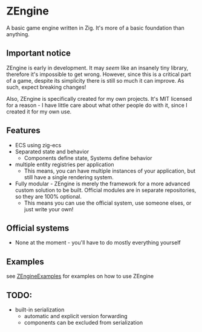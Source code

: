 # ZEngine

A basic game engine written in Zig. It's more of a basic foundation than anything.

## Important notice
ZEngine is early in development. It may *seem* like an insanely tiny library, therefore it's impossible to get wrong. However, since this is a critical part of a game, despite its simplicity there is still so much it can improve. As such, expect breaking changes!

Also, ZEngine is specifically created for my own projects. It's MIT licensed for a reason - I have little care about what other people do with it, since I created it for my own use.

## Features
- ECS using zig-ecs
- Separated state and behavior
    - Components define state, Systems define behavior
- multiple entity registries per application
    - This means, you can have multiple instances of your application, but still have a single rendering system.
- Fully modular - ZEngine is merely the framework for a more advanced custom solution to be built. Official modules are in separate repositories, so they are 100% optional.
    - This means you can use the official system, use someone elses, or just write your own!

## Official systems
- None at the moment - you'll have to do mostly everything yourself

## Examples
see [ZEngineExamples](https://github.com/bluesillybeard/ZEngineExamples) for examples on how to use ZEngine

## TODO:
- built-in serialization
    - automatic and explicit version forwarding
    - components can be excluded from serialization
